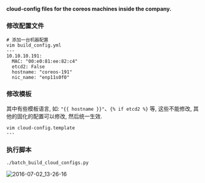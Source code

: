__cloud-config files for the coreos machines inside the company.__

### 修改配置文件

```shell
# 添加一台机器配置
vim build_config.yml
---
10.10.10.191:
  MAC: "00:e0:81:ee:82:c4"
  etcd2: False
  hostname: "coreos-191"
  nic_name: "enp11s0f0"
```

### 修改模板

其中有些模板语言, 如: `"{{ hostname }}"`、`{% if etcd2 %}` 等, 这些不能修改, 其他的固化的配置可以修改, 然后统一生效.

```shell
vim cloud-config.template
---
```

### 执行脚本

```shell
./batch_build_cloud_configs.py
```

![2016-07-02_13-26-16](http://gitlab.yzs.io/k8sp/cloud-configs/raw/liwenshan/img/2016-07-02_13-26-16.png)